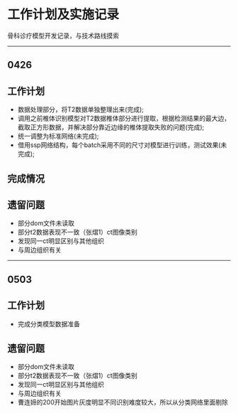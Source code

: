 # 工作计划及实施记录
骨科诊疗模型开发记录，与技术路线摸索
____
## 0426
## 工作计划
* 数据处理部分，将T2数据单独整理出来(完成);
* 调用之前椎体识别模型对T2数据椎体部分进行提取，根据检测结果的最大边，截取正方形数据，并解决部分靠近边缘的椎体提取失败的问题(完成); 
* 统一调整为标准网络(未完成); 
* 借用ssp网络结构，每个batch采用不同的尺寸对模型进行训练，测试效果(未完成);
## 完成情况
## 遗留问题
* 部分dom文件未读取
* 部分t2数据表现不一致（张熠1）ct图像类别
* 发现同一ct明显区别与其他组织
* 与周边组织有关

------
## 0503
## 工作计划
* 完成分类模型数据准备

## 遗留问题
* 部分dom文件未读取
* 部分t2数据表现不一致（张熠1）ct图像类别
* 发现同一ct明显区别与其他组织
* 与周边组织有关
* 曹连媂的200开始图片灰度明显不同识别难度较大，所以从分类网络里面剔除